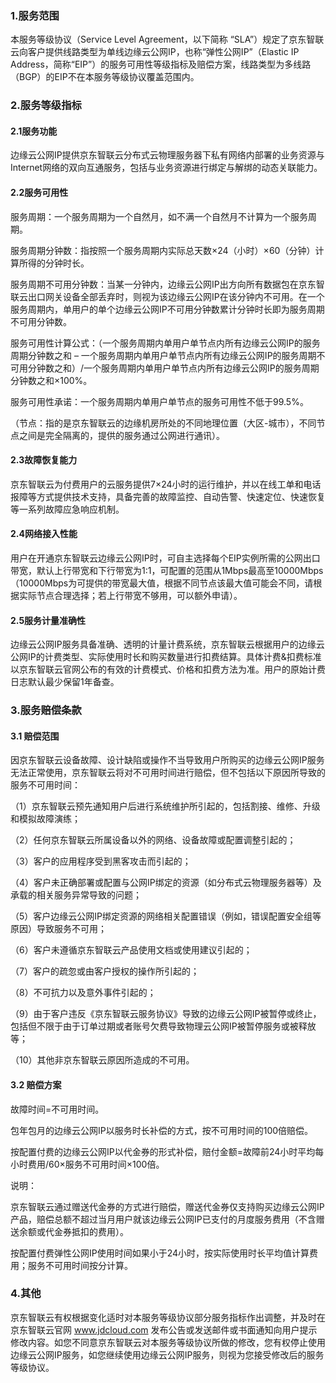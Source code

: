 ### 1.服务范围

本服务等级协议（Service Level Agreement，以下简称 “SLA”）规定了京东智联云向客户提供线路类型为单线边缘云公网IP，也称“弹性公网IP”（Elastic IP Address，简称“EIP”）的服务可用性等级指标及赔偿方案，线路类型为多线路（BGP）的EIP不在本服务等级协议覆盖范围内。

### 2.服务等级指标

#### 2.1服务功能

边缘云公网IP提供京东智联云分布式云物理服务器下私有网络内部署的业务资源与Internet网络的双向互通服务，包括与业务资源进行绑定与解绑的动态关联能力。

#### 2.2服务可用性

服务周期：一个服务周期为一个自然月，如不满一个自然月不计算为一个服务周期。

服务周期分钟数：指按照一个服务周期内实际总天数×24（小时）×60（分钟）计算所得的分钟时长。

服务周期不可用分钟数：当某一分钟内，边缘云公网IP出方向所有数据包在京东智联云出口网关设备全部丢弃时，则视为该边缘云公网IP在该分钟内不可用。在一个服务周期内，单用户的单个边缘云公网IP不可用分钟数累计分钟时长即为服务周期不可用分钟数。

服务可用性计算公式：（一个服务周期内单用户单节点内所有边缘云公网IP的服务周期分钟数之和 – 一个服务周期内单用户单节点内所有边缘云公网IP的服务周期不可用分钟数之和）/一个服务周期内单用户单节点内所有边缘云公网IP的服务周期分钟数之和×100%。

服务可用性承诺：一个服务周期内单用户单节点的服务可用性不低于99.5%。

（节点：指的是京东智联云的边缘机房所处的不同地理位置（大区-城市），不同节点之间是完全隔离的，提供的服务通过公网进行通讯）。

#### 2.3故障恢复能力

京东智联云为付费用户的云服务提供7×24小时的运行维护，并以在线工单和电话报障等方式提供技术支持，具备完善的故障监控、自动告警、快速定位、快速恢复等一系列故障应急响应机制。

#### 2.4网络接入性能

用户在开通京东智联云边缘云公网IP时，可自主选择每个EIP实例所需的公网出口带宽，默认上行带宽和下行带宽为1:1，可配置的范围从1Mbps最高至10000Mbps（10000Mbps为可提供的带宽最大值，根据不同节点该最大值可能会不同，请根据实际节点合理选择；若上行带宽不够用，可以额外申请）。

#### 2.5服务计量准确性

边缘云公网IP服务具备准确、透明的计量计费系统，京东智联云根据用户的边缘云公网IP的计费类型、实际使用时长和购买数量进行扣费结算。具体计费&扣费标准以京东智联云官网公布的有效的计费模式、价格和扣费方法为准。用户的原始计费日志默认最少保留1年备查。

### 3.服务赔偿条款

#### 3.1 赔偿范围

因京东智联云设备故障、设计缺陷或操作不当导致用户所购买的边缘云公网IP服务无法正常使用，京东智联云将对不可用时间进行赔偿，但不包括以下原因所导致的服务不可用时间：

（1）京东智联云预先通知用户后进行系统维护所引起的，包括割接、维修、升级和模拟故障演练；

（2）任何京东智联云所属设备以外的网络、设备故障或配置调整引起的；

（3）客户的应用程序受到黑客攻击而引起的；

（4）客户未正确部署或配置与公网IP绑定的资源（如分布式云物理服务器等）及承载的相关服务异常导致的问题；

（5）客户边缘云公网IP绑定资源的网络相关配置错误（例如，错误配置安全组等原因）导致服务不可用；

（6）客户未遵循京东智联云产品使用文档或使用建议引起的；

（7）客户的疏忽或由客户授权的操作所引起的；

（8）不可抗力以及意外事件引起的；

（9）由于客户违反《京东智联云服务协议》导致的边缘云公网IP被暂停或终止，包括但不限于由于订单过期或者账号欠费导致物理云公网IP被暂停服务或被释放等；

（10）其他非京东智联云原因所造成的不可用。

#### 3.2 赔偿方案

故障时间=不可用时间。

包年包月的边缘云公网IP以服务时长补偿的方式，按不可用时间的100倍赔偿。

按配置付费的边缘云公网IP以代金券的形式补偿，赔付金额=故障前24小时平均每小时费用/60×服务不可用时间×100倍。

说明：

京东智联云通过赠送代金券的方式进行赔偿，赠送代金券仅支持购买边缘云公网IP产品，赔偿总额不超过当月用户就该边缘云公网IP已支付的月度服务费用（不含赠送余额或代金券抵扣的费用）。

按配置付费弹性公网IP使用时间如果小于24小时，按实际使用时长平均值计算费用；服务不可用时间按分计算。

###  4.其他

京东智联云有权根据变化适时对本服务等级协议部分服务指标作出调整，并及时在京东智联云官网 www.jdcloud.com 发布公告或发送邮件或书面通知向用户提示修改内容。如您不同意京东智联云对本服务等级协议所做的修改，您有权停止使用边缘云公网IP服务，如您继续使用边缘云公网IP服务，则视为您接受修改后的服务等级协议。